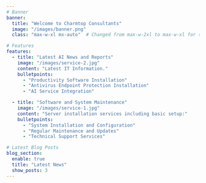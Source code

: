 ```yaml
---
# Banner
banner:
  title: "Welcome to Charmtop Consultants"
  image: "/images/banner.png"
  class: "max-w-xl mx-auto"  # Changed from max-w-2xl to max-w-xl for smaller size

# Features
features:
  - title: "Latest AI News and Reports"
    image: "/images/service-2.jpg"
    content: "Latest IT Information."
    bulletpoints:
      - "Productivity Software Installation"
      - "Antivirus Endpoint Protection Installation"
      - "AI Service Integration"

  - title: "Software and System Maintenance"
    image: "/images/service-1.jpg"
    content: "Server installation services including basic setup:"
    bulletpoints:
      - "System Installation and Configuration"
      - "Regular Maintenance and Updates"
      - "Technical Support Services"

# Latest Blog Posts
blog_section:
  enable: true
  title: "Latest News"
  show_posts: 3
---
```


 
